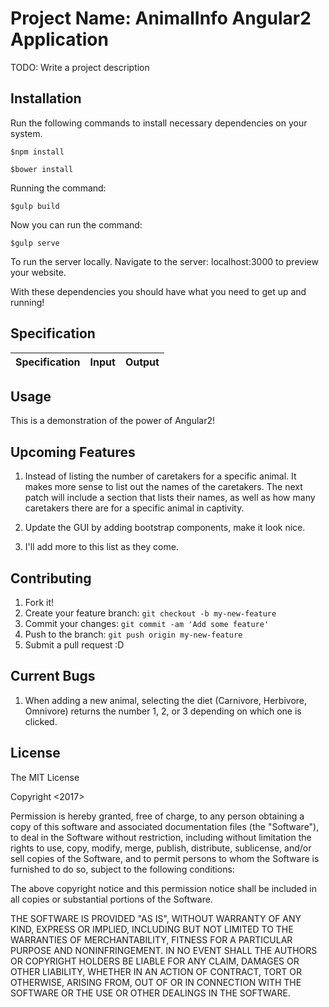# Project Name: AnimalInfo Angular2 Application


TODO: Write a project description

## Installation

Run the following commands to install necessary dependencies on your system.

```console
$npm install
```

```console
$bower install
```
Running the command:
```console
$gulp build
```
Now you can run the command:
```console
$gulp serve
```
To run the server locally.
Navigate to the server: localhost:3000 to preview your website.


With these dependencies you should have what you need to get up and running!

## Specification

| Specification        | Input          | Output  |
| ------------- |:-------------:| -----:|

## Usage

This is a demonstration of the power of Angular2!

## Upcoming Features

1. Instead of listing the number of caretakers for a specific animal. It makes more sense to list out the names of the caretakers.
The next patch will include a section that lists their names, as well as how many caretakers there are for a specific animal in captivity.

2. Update the GUI by adding bootstrap components, make it look nice.

3. I'll add more to this list as they come.

## Contributing

1. Fork it!
2. Create your feature branch: `git checkout -b my-new-feature`
3. Commit your changes: `git commit -am 'Add some feature'`
4. Push to the branch: `git push origin my-new-feature`
5. Submit a pull request :D

## Current Bugs

1. When adding a new animal, selecting the diet (Carnivore, Herbivore, Omnivore) returns the number 1, 2, or 3 depending on which one is clicked.

## License

The MIT License

Copyright <2017> <Ethan Luts>

Permission is hereby granted, free of charge, to any person obtaining a copy of this software and associated documentation files (the "Software"), to deal in the Software without restriction, including without limitation the rights to use, copy, modify, merge, publish, distribute, sublicense, and/or sell copies of the Software, and to permit persons to whom the Software is furnished to do so, subject to the following conditions:

The above copyright notice and this permission notice shall be included in all copies or substantial portions of the Software.

THE SOFTWARE IS PROVIDED "AS IS", WITHOUT WARRANTY OF ANY KIND, EXPRESS OR IMPLIED, INCLUDING BUT NOT LIMITED TO THE WARRANTIES OF MERCHANTABILITY, FITNESS FOR A PARTICULAR PURPOSE AND NONINFRINGEMENT. IN NO EVENT SHALL THE AUTHORS OR COPYRIGHT HOLDERS BE LIABLE FOR ANY CLAIM, DAMAGES OR OTHER LIABILITY, WHETHER IN AN ACTION OF CONTRACT, TORT OR OTHERWISE, ARISING FROM, OUT OF OR IN CONNECTION WITH THE SOFTWARE OR THE USE OR OTHER DEALINGS IN THE SOFTWARE.
